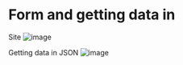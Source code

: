# Form and getting data in 

Site
![image](https://user-images.githubusercontent.com/82836455/202274003-46a8612a-dcb6-4526-a2db-6f26d467d947.png)

Getting data in JSON
![image](https://user-images.githubusercontent.com/82836455/202274169-608125cd-2a09-40d1-94f5-04a0eaf3e54f.png)
